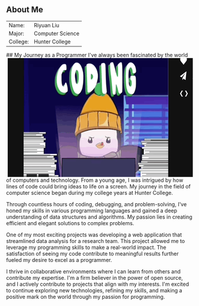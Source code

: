 ## About Me

<table>
  <tr>
    <td>Name:</td>
    <td>Riyuan Liu</td>
  </tr>
  <tr>
    <td>Major:</td>
    <td>Computer Science</td>
  </tr>
  <tr>
    <td>College:</td>
    <td>Hunter College</td>
  </tr>
</table>
## My Journey as a Programmer

  <img align="right" alt="GIF" src="https://github.com/Riyuanliu/Riyuanliu/blob/main/Codinggif.gif" width="500" height="320" />
I've always been fascinated by the world of computers and technology. From a young age, I was intrigued by how lines of code could bring ideas to life on a screen. My journey in the field of computer science began during my college years at Hunter College.

Through countless hours of coding, debugging, and problem-solving, I've honed my skills in various programming languages and gained a deep understanding of data structures and algorithms. My passion lies in creating efficient and elegant solutions to complex problems.

One of my most exciting projects was developing a web application that streamlined data analysis for a research team. This project allowed me to leverage my programming skills to make a real-world impact. The satisfaction of seeing my code contribute to meaningful results further fueled my desire to excel as a programmer.

I thrive in collaborative environments where I can learn from others and contribute my expertise. I'm a firm believer in the power of open source, and I actively contribute to projects that align with my interests. I'm excited to continue exploring new technologies, refining my skills, and making a positive mark on the world through my passion for programming.
